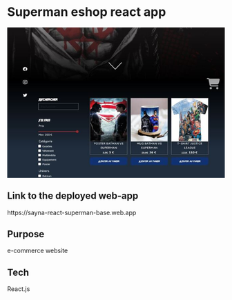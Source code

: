 # Superman eshop react app
<div style="display: flex; justify-content: center;">
<img src='./src/assets/images/superman-eshop.jpg'>
</div>

<h2> Link to the deployed web-app </h2> https://sayna-react-superman-base.web.app

<h2>Purpose</h2>
e-commerce website

<h2>Tech</h2>
React.js


